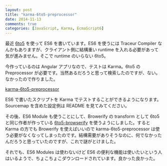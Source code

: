 ```yaml
---
layout: post
title: "karma-6to5-preprocessor"
date: 2014-11-13
comments: true
categories: [JavaScript, Karma, EcmaScript6]
---
```


最近 [6to5](https://github.com/6to5/6to5) を使って ES6 を書いています。ES6 を使うには Traceur Compiler なんかもありますが、クライアント側に結構重い runtime を入れる必要があって気が進みません。そこで runtime のいらない 6to5。

今作っているのは Angular アプリなので、テストは Karma。6to5 の Preprocessor が必要です。当然あるだろうと思って検索したのですが、ない。なかったので作りました。

[karma-6to5-preprocessor](https://www.npmjs.org/package/karma-6to5-preprocessor)

ES6 で書いたスクリプトを Karma でテストすることができるようになります。Sourcemap を含めた設定例は README を見てみてください。

その後、ES6 Module も使うことにして、Browerify の transform として 6to5 と同じ作者が作っている [6to5-browserify](https://github.com/6to5/6to5-browserify) を使うようにしました。すると Karma の方でも Browerify を使えばいいので karma-6to5-preprocessor は使う必要がなくなってしまったのです。結構需要がありそうなのに、何でなかったんだろうと思っていたのですが、これで謎がとけました。

それでも、ES6 Modules は使わないけど ES6 の便利な機能は使いたいという人はいるようで、ちょこちょこダウンロードされています。良かった良かった。
